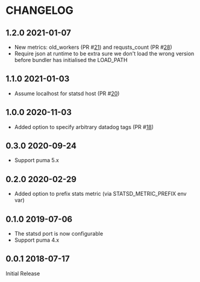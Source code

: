 # CHANGELOG

## 1.2.0 2021-01-07

* New metrics: old_workers (PR #[21](https://github.com/yob/puma-plugin-statsd/pull/21)) and requsts_count (PR #[28](https://github.com/yob/puma-plugin-statsd/pull/28))
* Require json at runtime to be extra sure we don't load the wrong version before bundler has initialised the LOAD_PATH

## 1.1.0 2021-01-03

* Assume localhost for statsd host (PR #[20](https://github.com/yob/puma-plugin-statsd/pull/20))

## 1.0.0 2020-11-03

* Added option to specify arbitrary datadog tags (PR #[18](https://github.com/yob/puma-plugin-statsd/pull/18))

## 0.3.0 2020-09-24

* Support puma 5.x

## 0.2.0 2020-02-29

* Added option to prefix stats metric (via STATSD_METRIC_PREFIX env var)

## 0.1.0 2019-07-06

* The statsd port is now configurable
* Support puma 4.x

## 0.0.1 2018-07-17

Initial Release
